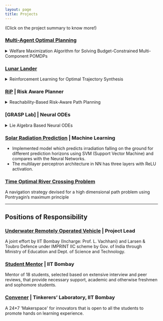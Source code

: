 ```yaml
---
layout: page
title: Projects
---
```

(Click on the project summary to know more!)

### [Multi-Agent Optimal Planning](https://mornik.web.illinois.edu/research/group/)

<details>
  <summary>Welfare Maximization Algorithm for Solving Budget-Constrained Multi-Component POMDPs</summary>
  
  <ul>
    <li>An algorithm for optimal policy synthesis for very large state space multi-component POMDPs within a budget.</li>
    <li>Motivated by the problem of finding optimal maintenance and inspection policies for a group of infrastructure components.</li>
    <li>Developed a simulator in Julia for simulating the component-POMDP and solving it using the POMCP algorithm.</li>
    <li>Devised an optimal budget distribution algorithm and increased computational feasibility and efficiency of the optimal policy synthesis.</li>
    <li>Outperformed current policies used in practice by a huge margin.</li>
    <li>This work has been jointly submitted to IEEE LCSS and CDC.</li>
  </ul>

  <style>
    .container {
      display: flex;
      justify-content: center;
      align-items: center;
    }
    .container img {
      max-width: 100%;
      margin: 4px;
    }
    .container figcaption {
      text-align: center;
      font-size: 10px;
      margin-top: 8px;
    }
  </style>

  <div class="container">
    <figure>
      <img src="{{ site.baseurl }}/assets/ttfr_vs_budget.png" alt="description of image 1" />
      <figcaption>Comparison of the proposed (blue) and baseline (red) approaches using time-to-failure for a range of budget values</figcaption>
    </figure>
    <figure>
      <img src="{{ site.baseurl }}/assets/component_history.png" alt="description of image 2" />
      <figcaption>Health history of a component under proposed approach (top) and baseline (bottom)</figcaption>
    </figure>
    <figure>
      <img src="{{ site.baseurl }}/assets/allocation.gif" alt="description of image 3" />
      <figcaption>Comparison of baseline and proposed budget allocation approaches for all components for an overall
budget of 10,000 units</figcaption>
    </figure>
  </div>

</details>



### [Lunar Lander](https://github.com/Manavvora/Lunar_RL)

<details>
  <summary>Reinforcement Learning for Optimal Trajectory Synthesis</summary>

  <ul>
    <li>Performance analysis and comparison of DQN, SARSA, Q-Learning and Monte Carlo RL algorithms for optimal landing of a lunar lander on the surface of the moon  in the presence of external disturbances.</li>
    <li>Created animation using the Python Gym Environment to visualize the performance of all algorithms.</li>
    <li>Obtained the final trajectory of spacecraft, from the animations, under different algorithms using object tracking in OpenCV.</li>
  </ul>

  <style>
    table {
      width: 100%;
      border-collapse: collapse;
    }
    table th, table td {
      padding: 8px;
      text-align: left;
      vertical-align: top;
      border: 1px solid #ccc;
    }
    figure {
      text-align: center;
    }
    figcaption {
      font-size: 10px;
      margin-top: 4px;
    }
  </style>

  <table>
    <tr>
      <th>Simulations</th>
      <th>Final Trajectory</th>
    </tr>
    <tr>
      <td><figure><img src="{{ site.baseurl }}/assets/dqn.gif" alt="DQN" /><figcaption>DQN</figcaption></figure></td>
      <td><figure><img src="{{ site.baseurl }}/assets/DQN.png" alt="DQN" /><figcaption>DQN</figcaption></figure></td>
    </tr>
    <tr>
      <td><figure><img src="{{ site.baseurl }}/assets/sarsa.gif" alt="SARSA" /><figcaption>SARSA</figcaption></figure></td>
      <td><figure><img src="{{ site.baseurl }}/assets/sarsa.png" alt="SARSA" /><figcaption>SARSA</figcaption></figure></td>
    </tr>
    <tr>
      <td><figure><img src="{{ site.baseurl }}/assets/qlearning.gif" alt="Q-Learning" /><figcaption>Q-Learning</figcaption></figure></td>
      <td><figure><img src="{{ site.baseurl }}/assets/q_learning.png" alt="Q-Learning" /><figcaption>Q-Learning</figcaption></figure></td>
    </tr>
    <tr>
      <td><figure><img src="{{ site.baseurl }}/assets/monte_carlo.gif" alt="Monte Carlo" /><figcaption>Monte Carlo</figcaption></figure></td>
      <td><figure><img src="{{ site.baseurl }}/assets/monte_carlo.png" alt="Monte Carlo" /><figcaption>Monte Carlo</figcaption></figure></td>
    </tr>
  </table>

</details>



### [RiP](https://github.com/Manavvora/RiP_Planner) | Risk Aware Planner

<details>
  <summary>Reachability-Based Risk-Aware Path Planning</summary>
  
  <ul>
    <li>A path planning algorithm which generates a minimum risk path, in the presence of obstacles, by leveraging the teachnique of reachability based trajectory synthesis.</li>
    <li>Risk is minimized by assigning risk boundaries around obstacles and the final trajectory is generated by optimizing for path length as well as risk.</li>
    <li>The algorithm is most suited for cases where obstacles are adverserial and for missions where safety is of utmost priority.</li>
    <li>The algorithm is most suited for cases where obstacles are adverserial and for missions where safety is of utmost priority.</li>
  </ul>

  <style>
    .container {
      display: flex;
      justify-content: center;
      align-items: center;
    }
    .container img {
      max-width: 100%;
      margin: 4px;
    }
    .container figcaption {
      text-align: center;
      font-size: 10px;
      margin-top: 8px;
    }
  </style>

  <div class="container">
    <figure>
      <img src="{{ site.baseurl }}/assets/rip1.png" alt="description of image 1" />
      <figcaption>Final trajectories generated by RiP</figcaption>
    </figure>
    <figure>
      <img src="{{ site.baseurl }}/assets/rip2.png" alt="description of image 2" />
      <figcaption>Low risk(light-blue) and high risk(dark blue) zones</figcaption>
    </figure>
    <figure>
      <img src="{{ site.baseurl }}/assets/rip.gif" alt="description of image 3" />
      <figcaption>Animation for final trajectory generation</figcaption>
    </figure>
  </div>

</details>



### [GRASP Lab] | Neural ODEs 
<details>
  <summary>Lie Algebra Based Neural ODEs</summary>
  
  <ul>
    <li>Contributed to developing a Lie Algebra informed Neural ODE for accurate prediction of non-holonomic dynamics.</li>
    <li>Grasped the fundamentals of deep neural networks by implementing various architectures like LeNet, ResNet, AlexNet, GoogleNet etc. on the fashion MNIST dataset.</li>
    <li>Created a 16x4 Wide ResNet model from scratch and achieved validation error under 5% on the CIFAR-10 dataset.</li>
    <li>Executed RRT-star algorithm on Dubins’ Car with 2 nearest neighbor search heuristics to understand Lie Algebra.</li>
  </ul>

  <style>
    .container2 {
      display: flex;
      justify-content: center;
      align-items: center;
    }
    .container2 img {
      max-width: 200%;
      margin: 4px;
    }
    .container2 figcaption {
      text-align: center;
      font-size: 10px;
      margin-top: 8px;
    }
  </style>

  <div class="container2">
    <figure>
      <img src="{{ site.baseurl }}/assets/AlexNet.png" alt="description of image 1" />
      <figcaption>AlexNet Architecture</figcaption>
    </figure>
    <figure>
      <img src="{{ site.baseurl }}/assets/GoogleNet.png" alt="description of image 2" />
      <figcaption>GoogleNet Architecture</figcaption>
    </figure>
    <figure>
      <img src="{{ site.baseurl }}/assets/ResNet.png" alt="description of image 3" />
      <figcaption>ResNet Architecture</figcaption>
    </figure>
    <figure>
      <img src="{{ site.baseurl }}/assets/VGG.png" alt="description of image 3" />
      <figcaption>VGG Architecture</figcaption>
    </figure>
  </div>

</details>

### [Solar Radiation Prediction](https://docs.google.com/presentation/d/1cYWwQR02r17Bgc7hXHiDjqEfJLtR3x6AE6GK5HvttNw/edit?usp=sharing) | Machine Learning

-   Implemented model which predicts irradiation falling on the ground for different prediction horizons using SVM (Support Vector Machine) and compares with the Neural Networks.
-   The multilayer perceptron architecture in NN has three layers with ReLU activation.

### [Time Optimal River Crossing Problem](https://github.com/nakulrandad/Optimal-Control-Theory)

A navigation strategy devised for a high dimensional path problem using Pontryagin’s maximum principle

---

## Positions of Responsibility

### [Underwater Remotely Operated Vehicle]() | Project Lead

A joint effort by IIT Bombay (Incharge: Prof. L. Vachhani) and Larsen & Toubro Defence under IMPRINT IIC scheme by Gov. of India through Ministry of Education and Dept. of Science and Technology.

### [Student Mentor](https://smp.gymkhana.iitb.ac.in/) | IIT Bombay
Mentor of 18 students, selected based on extensive interview and peer reviews, that provide necessary support, academic and otherwise freshmen and sophomore students.

### [Convener](https://www.facebook.com/tinkererIITB/) | Tinkerers’ Laboratory, IIT Bombay
A 24*7 'Makerspace' for innovators that is open to all the students to promote hands on learning experience.
